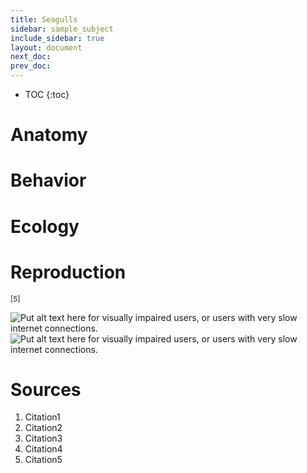 ```yaml
---
title: Seagulls
sidebar: sample_subject
include_sidebar: true
layout: document
next_doc: 
prev_doc: 
---
```


* TOC
{:toc}

# Anatomy

# Behavior

# Ecology

# Reproduction

<sup>[5]</sup>

<img src="/template-information-site/assets/images/sample_subject/seagull1.jpg" alt="Put alt text here for visually impaired users, or users with very slow internet connections."/>

<img src="/template-information-site/assets/images/sample_subject/seagull2.jpg" alt="Put alt text here for visually impaired users, or users with very slow internet connections."/>

# Sources

1. Citation1
2. Citation2
3. Citation3
4. Citation4
5. Citation5
